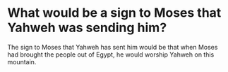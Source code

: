 # What would be a sign to Moses that Yahweh was sending him?

The sign to Moses that Yahweh has sent him would be that when Moses had brought the people out of Egypt, he would worship Yahweh on this mountain.
